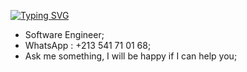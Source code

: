 <a href="https://git.io/typing-svg"><img src="https://readme-typing-svg.herokuapp.com?font=Roboto&size=30&pause=60000&color=FFFFFF&center=true&width=900&lines=%F0%9F%91%8B+Hi%2C+I%E2%80%99m+%40AbdelhafidRahab" alt="Typing SVG" /></a>

- Software Engineer;
- WhatsApp : +213 541 71 01 68;
- Ask me something, I will be happy if I can help you;
<!---
  align="left" 
--->
